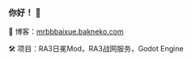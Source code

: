 ### 你好！ 👋

📑 博客：[mrbbbaixue.bakneko.com](https://mrbbbaixue.bakneko.com)

🛠️ 项目：RA3日冕Mod，RA3战网服务，Godot Engine
